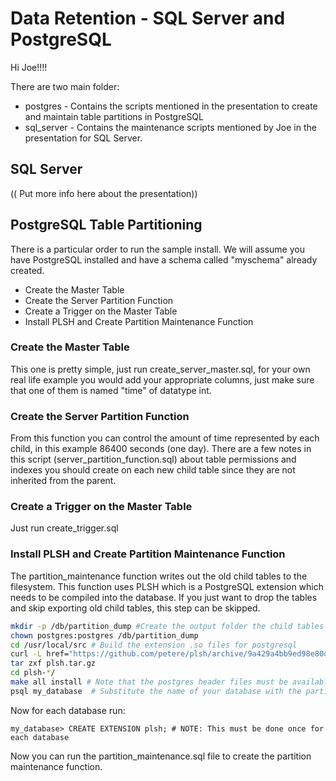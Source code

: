 # Data Retention - SQL Server and PostgreSQL

Hi Joe!!!!

There are two main folder:
 * postgres - Contains the scripts mentioned in the presentation to create and maintain table partitions in PostgreSQL
 * sql_server - Contains the maintenance scripts mentioned by Joe in the presentation for SQL Server.

## SQL Server

(( Put more info here about the presentation))



## PostgreSQL Table Partitioning

There is a particular order to run the sample install.  We will assume you have PostgreSQL installed and have a schema called "myschema" already created.

 * Create the Master Table
 * Create the Server Partition Function
 * Create a Trigger on the Master Table
 * Install PLSH and Create Partition Maintenance Function

### Create the Master Table

This one is pretty simple, just run create_server_master.sql, for your own real life example you would add your appropriate columns, just make sure that one of them is named "time" of datatype int.

### Create the Server Partition Function

From this function you can control the amount of time represented by each child, in this example 86400 seconds (one day).  There are a few notes in this script (server_partition_function.sql) about table permissions and indexes you should create on each new child table since they are not inherited from the parent.

### Create a Trigger on the Master Table

Just run create_trigger.sql


### Install PLSH and Create Partition Maintenance Function

The partition_maintenance function writes out the old child tables to the filesystem.  This function uses PLSH which is a PostgreSQL extension which needs to be compiled into the database.  If you just want to drop the tables and skip exporting old child tables, this step can be skipped.

```bash
mkdir -p /db/partition_dump #Create the output folder the child tables will be written to
chown postgres:postgres /db/partition_dump
cd /usr/local/src # Build the extension .so files for postgresql
curl -L href="https://github.com/petere/plsh/archive/9a429a4bb9ed98e80d12a931f90458a712d0adbd.tar.gz">https://github.com/petere/plsh/archive/9a429a4bb9ed98e80d12a931f90458a712d0adbd.tar.gz -o plsh.tar.gz
tar zxf plsh.tar.gz
cd plsh-*/
make all install # Note that the postgres header files must be available
psql my_database  # Substitute the name of your database with the partitioned tables
```

Now for each database run:
```
my_database> CREATE EXTENSION plsh; # NOTE: This must be done once for each database
```

Now you can run the partition_maintenance.sql file to create the partition maintenance function.
